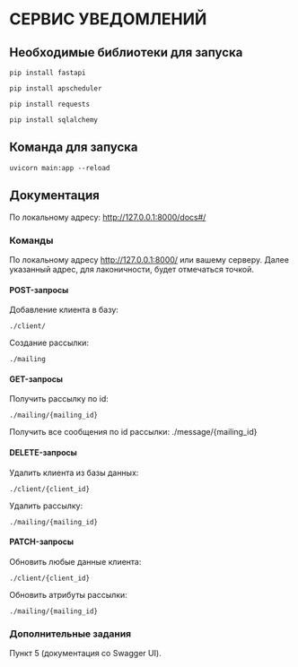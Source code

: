 # СЕРВИС УВЕДОМЛЕНИЙ

## Необходимые библиотеки для запуска

    pip install fastapi

    pip install apscheduler

    pip install requests

    pip install sqlalchemy

## Команда для запуска

    uvicorn main:app --reload

## Документация

По локальному адресу: http://127.0.0.1:8000/docs#/

### Команды

По локальному адресу http://127.0.0.1:8000/ или вашему серверу.
Далее указанный адрес, для лаконичности, будет отмечаться точкой.

#### POST-запросы

Добавление клиента в базу:

    ./client/

Создание рассылки:

    ./mailing
#### GET-запросы
Получить рассылку по id:

    ./mailing/{mailing_id}
Получить все сообщения по id рассылки:
    ./message/{mailing_id}
#### DELETE-запросы
Удалить клиента из базы данных:

    ./client/{client_id}
Удалить рассылку:

    ./mailing/{mailing_id}

#### PATCH-запросы
Обновить любые данные клиента:

    ./client/{client_id}

Обновить атрибуты рассылки:

    ./mailing/{mailing_id}

### Дополнительные задания

Пункт 5 (документация со Swagger UI).

    
